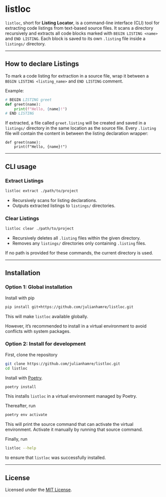 # listloc

`listloc`, short for **Listing Locator**, is a command-line interface (CLI) tool for extracting code listings from text-based source files. It scans a directory recursively and extracts all code blocks marked with `BEGIN LISTING <name>` and `END LISTING`. Each block is saved to its own `.listing` file inside a `listings/` directory.

---

## How to declare Listings

To mark a code listing for extraction in a source file, wrap it between a `BEGIN LISTING <listing_name>` and `END LISTING` comment.

Example:
```python
# BEGIN LISTING greet
def greet(name):
    print(f"Hello, {name}!")
# END LISTING
```

If extracted, a file called `greet.listing` will be created and saved in a `listings/` directory in the same location as the source file. Every `.listing` file will contain the content in between the listing declaration wrapper:

```text
def greet(name):
    print(f"Hello, {name}!")
```

---

## CLI usage

### Extract Listings

```bash
listloc extract ./path/to/project
```

- Recursively scans for listing declarations.
- Outputs extracted listings to `listings/` directories.

### Clear Listings

```bash
listloc clear ./path/to/project
```

- Recursively deletes all `.listing` files within the given directory.
- Removes any `listings/` directories only containing `.listing` files.


If no path is provided for these commands, the current directory is used.

---

## Installation

### Option 1: Global installation

Install with pip
```bash
pip install git+https://github.com/julianhamre/listloc.git
```
This will make `listloc` available globally.

However, it’s recommended to install in a virtual environment to avoid conflicts with system packages.

### Option 2: Install for development

First, clone the repository

```bash
git clone https://github.com/julianhamre/listloc.git
cd listloc
```

Install with [Poetry](https://python-poetry.org/).

```bash
poetry install
```
This installs `listloc` in a virtual environment managed by Poetry.

Thereafter, run
```bash
poetry env activate
```
This will print the source command that can activate the virtual environment. Activate it manually by running that source command.

Finally, run
```bash
listloc --help
```
to ensure that `listloc` was successfully installed.

---


## License

Licensed under the [MIT License](/LICENSE.md).